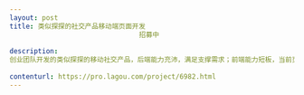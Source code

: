 ```yaml
---                
layout: post       
title: 类似探探的社交产品移动端页面开发
                                招募中
           
description: 
创业团队开发的类似探探的移动社交产品，后端能力充沛，满足支撑需求；前端能力短板，当前页面效果严重偏离原始设计，交互细节不理想，希望在短期内能够有一两名前端大咖带领在职两名前端完善修补。
     
contenturl: https://pro.lagou.com/project/6982.html      
---                 
```

